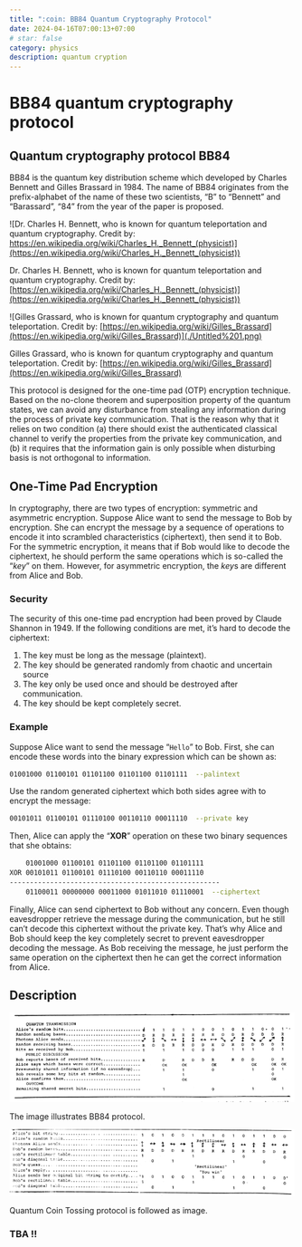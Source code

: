 ```yaml
---
title: ":coin: BB84 Quantum Cryptography Protocol"
date: 2024-04-16T07:00:13+07:00
# star: false
category: physics
description: quantum cryption
---
```

# BB84 quantum cryptography protocol
## Quantum cryptography protocol BB84

BB84 is the quantum key distribution scheme which developed by Charles Bennett and Gilles Brassard in 1984. The name of BB84 originates from the prefix-alphabet of the name of these two scientists, “B” to “Bennett” and “Barassard”, “84” from the year of the paper is proposed. 

![Dr. Charles H. Bennett, who is known for quantum teleportation and quantum cryptography. 
Credit by: [https://en.wikipedia.org/wiki/Charles_H._Bennett_(physicist)](https://en.wikipedia.org/wiki/Charles_H._Bennett_(physicist)) ](./Untitled.png)

Dr. Charles H. Bennett, who is known for quantum teleportation and quantum cryptography. 
Credit by: [https://en.wikipedia.org/wiki/Charles_H._Bennett_(physicist)](https://en.wikipedia.org/wiki/Charles_H._Bennett_(physicist)) 

![Gilles Grassard, who is known for quantum cryptography and quantum teleportation.
Credit by: [https://en.wikipedia.org/wiki/Gilles_Brassard](https://en.wikipedia.org/wiki/Gilles_Brassard)](./Untitled%201.png)

Gilles Grassard, who is known for quantum cryptography and quantum teleportation.
Credit by: [https://en.wikipedia.org/wiki/Gilles_Brassard](https://en.wikipedia.org/wiki/Gilles_Brassard)


This protocol is designed for the one-time pad (OTP) encryption technique. Based on the no-clone theorem and superposition property of the quantum states, we can avoid any disturbance from stealing any information during the process of private key communication. That is the reason why that it relies on two condition (a) there should exist the authenticated classical channel to verify the properties from the private key communication, and (b) it requires that the information gain is only possible when disturbing basis is not orthogonal to information. 

## One-Time Pad Encryption

In cryptography, there are two types of encryption: symmetric and asymmetric encryption. Suppose Alice want to send the message to Bob by encryption. She can encrypt the message by a sequence of operations to encode it into scrambled characteristics (ciphertext), then send it to Bob. For the symmetric encryption, it means that if Bob would like to decode the ciphertext, he should perform the same operations which is so-called the “*key*” on them. However, for asymmetric encryption, the *key*s are different from Alice and Bob.

### Security

The security of this one-time pad encryption had been proved by Claude Shannon in 1949. If the following conditions are met, it’s hard to decode the ciphertext:

1. The key must be long as the message (plaintext).
2. The key should be generated randomly from chaotic and uncertain source 
3. The key only be used once and should be destroyed after communication.
4. The key should be kept completely secret.

### Example

Suppose Alice want to send the message “`Hello`” to Bob. First, she can encode these words into the binary expression which can be shown as:

```bash
01001000 01100101 01101100 01101100 01101111  --palintext
```

Use the random generated ciphertext which both sides agree with to encrypt the message:

```bash
00101011 01100101 01110100 00110110 00011110  --private key
```

Then, Alice can apply the “**XOR**” operation on these two binary sequences that she obtains:

```bash
    01001000 01100101 01101100 01101100 01101111
XOR 00101011 01100101 01110100 00110110 00011110   
----------------------------------------------------
    01100011 00000000 00011000 01011010 01110001  --ciphertext
```

Finally, Alice can send ciphertext to Bob without any concern. Even though eavesdropper retrieve the message during the communication, but he still can’t decode this ciphertext without the private key. That’s why Alice and Bob should keep the key completely secret to prevent eavesdropper decoding the message. As Bob receiving the message, he just perform the same operation on the ciphertext then he can get the correct information from Alice.

## Description

![The image illustrates BB84 protocol. ](./Untitled%202.png)

The image illustrates BB84 protocol. 

![Quantum Coin Tossing protocol is followed as image.](./Untitled%203.png)

Quantum Coin Tossing protocol is followed as image.



### TBA !!

